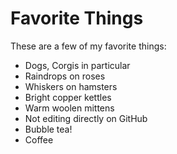 # Favorite Things

These are a few of my favorite things:

- Dogs, Corgis in particular
- Raindrops on roses
- Whiskers on hamsters
- Bright copper kettles
- Warm woolen mittens
- Not editing directly on GitHub
- Bubble tea!
- Coffee
